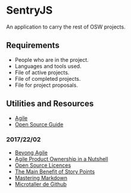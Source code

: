 # SentryJS

An application to carry the rest of OSW projects.

## Requirements

+ People who are in the project.
+ Languages and tools used.
+ File of active projects.
+ File of completed projects.
+ File for project proposals.

## Utilities and Resources

+ [Agile](https://slack-files.com/T2QJA5XNX-F47V1GVS6-6526848489 "Agile")
+ [Open Source Guide](https://opensource.guide/ "Open Source Guide")

### 2017/22/02

+ [Beyong Agile](https://opendevelopmentmethod.org/)
+ [Agile Product Ownership in a Nutshell](https://www.youtube.com/watch?v=502ILHjX9EE&feature=youtu.be&list=PL6deebRRVOJf9RxACoYqDK9PbMDVrG1jv)
+ [Open Source Licences](https://choosealicense.com/)
+ [The Main Benefit of Story Points](https://www.mountaingoatsoftware.com/blog/the-main-benefit-of-story-points)
+ [Mastering Markdown](https://guides.github.com/features/mastering-markdown/)
+ [Microtaller de Github](https://github.com/OSWeekends/microtalleres)
